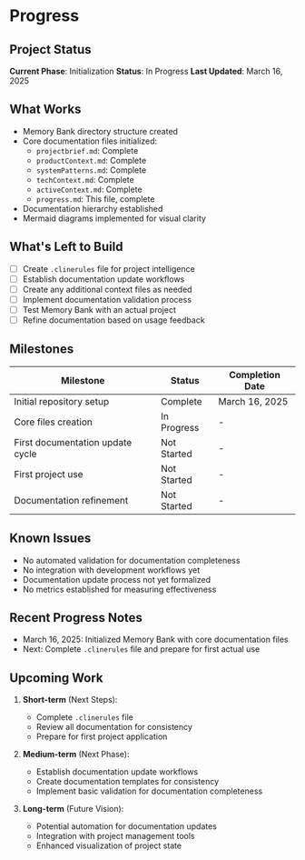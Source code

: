 # Progress

## Project Status
**Current Phase**: Initialization
**Status**: In Progress
**Last Updated**: March 16, 2025

## What Works
- Memory Bank directory structure created
- Core documentation files initialized:
  - `projectbrief.md`: Complete
  - `productContext.md`: Complete
  - `systemPatterns.md`: Complete
  - `techContext.md`: Complete
  - `activeContext.md`: Complete
  - `progress.md`: This file, complete
- Documentation hierarchy established
- Mermaid diagrams implemented for visual clarity

## What's Left to Build
- [ ] Create `.clinerules` file for project intelligence
- [ ] Establish documentation update workflows
- [ ] Create any additional context files as needed
- [ ] Implement documentation validation process
- [ ] Test Memory Bank with an actual project
- [ ] Refine documentation based on usage feedback

## Milestones

| Milestone | Status | Completion Date |
|-----------|--------|-----------------|
| Initial repository setup | Complete | March 16, 2025 |
| Core files creation | In Progress | - |
| First documentation update cycle | Not Started | - |
| First project use | Not Started | - |
| Documentation refinement | Not Started | - |

## Known Issues
- No automated validation for documentation completeness
- No integration with development workflows yet
- Documentation update process not yet formalized
- No metrics established for measuring effectiveness

## Recent Progress Notes
- March 16, 2025: Initialized Memory Bank with core documentation files
- Next: Complete `.clinerules` file and prepare for first actual use

## Upcoming Work
1. **Short-term** (Next Steps):
   - Complete `.clinerules` file
   - Review all documentation for consistency
   - Prepare for first project application

2. **Medium-term** (Next Phase):
   - Establish documentation update workflows
   - Create documentation templates for consistency
   - Implement basic validation for documentation completeness

3. **Long-term** (Future Vision):
   - Potential automation for documentation updates
   - Integration with project management tools
   - Enhanced visualization of project state
